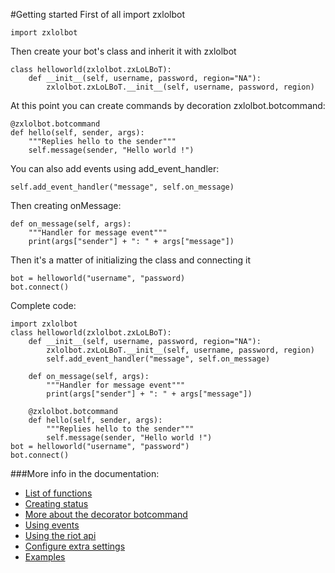 #Getting started
First of all import zxlolbot

    import zxlolbot
Then create your bot's class and inherit it with zxlolbot

    class helloworld(zxlolbot.zxLoLBoT):
        def __init__(self, username, password, region="NA"):
            zxlolbot.zxLoLBoT.__init__(self, username, password, region)

At this point you can create commands by decoration zxlolbot.botcommand:

    @zxlolbot.botcommand
    def hello(self, sender, args):
        """Replies hello to the sender"""
        self.message(sender, "Hello world !")

You can also add events using add_event_handler:

    self.add_event_handler("message", self.on_message)
Then creating onMessage:

    def on_message(self, args):
        """Handler for message event"""
        print(args["sender"] + ": " + args["message"])
Then it's a matter of initializing the class and connecting it

    bot = helloworld("username", "password)
    bot.connect()
Complete code:

    import zxlolbot
    class helloworld(zxlolbot.zxLoLBoT):
        def __init__(self, username, password, region="NA"):
            zxlolbot.zxLoLBoT.__init__(self, username, password, region)
            self.add_event_handler("message", self.on_message)

        def on_message(self, args):
            """Handler for message event"""
            print(args["sender"] + ": " + args["message"])

        @zxlolbot.botcommand
        def hello(self, sender, args):
            """Replies hello to the sender"""
            self.message(sender, "Hello world !")
    bot = helloworld("username", "password")
    bot.connect()

###More info in the documentation:
* [List of functions](functions.md)
* [Creating status](status.md)
* [More about the decorator botcommand](decorator.md)
* [Using events](events.md)
* [Using the riot api](riotapi.md)
* [Configure extra settings](configure.md)
* [Examples](../examples)